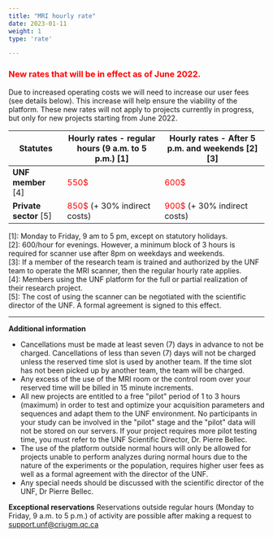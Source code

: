 ```yaml
---
title: "MRI hourly rate"
date: 2023-01-11
weight: 1
type: 'rate'

---
```

### <span style="color:red"> New rates that will be in effect as of June 2022.</span>
Due to increased operating costs we will need to increase our user fees (see details below). This increase will help ensure the viability of the platform. These new rates will not apply to projects currently in progress, but only for new projects starting from June 2022.

|Statutes       |Hourly rates - regular hours (9 a.m. to 5 p.m.) [1]|Hourly rates - After 5 p.m. and weekends [2] [3]|
|-------|---------------------------------------------|--------------------------------------------------|
| **UNF member** [4] | <span style="color:red"> 550$| <span style="color:red"> 600$ </span>|
| **Private sector** [5] | <span style="color:red"> 850$ </span> (+ 30% indirect costs) | <span style="color:red"> 900$ </span> (+ 30% indirect costs) |


[1]: Monday to Friday, 9 am to 5 pm, except on statutory holidays. <br/> [2]: 600/hour for evenings. However, a minimum block of 3 hours is required for scanner use after 8pm on weekdays and weekends. <br/> [3]: If a member of the research team is trained and authorized by the UNF team to operate the MRI scanner, then the regular hourly rate applies. <br/> [4]: Members using the UNF platform for the full or partial realization of their research project. <br/> [5]: The cost of using the scanner can be negotiated with the scientific director of the UNF. A formal agreement is signed to this effect.



---


__Additional information__

- Cancellations must be made at least seven (7) days in advance to not be charged. Cancellations of less than seven (7) days will not be charged unless the reserved time slot is used by another team. If the time slot has not been picked up by another team, the team will be charged.
- Any excess of the use of the MRI room or the control room over your reserved time will be billed in 15 minute increments.
- All new projects are entitled to a free "pilot" period of 1 to 3 hours (maximum) in order to test and optimize your acquisition parameters and sequences and adapt them to the UNF environment. No participants in your study can be involved in the "pilot" stage and the "pilot" data will not be stored on our servers. If your project requires more pilot testing time, you must refer to the UNF Scientific Director, Dr. Pierre Bellec.
- The use of the platform outside normal hours will only be allowed for projects unable to perform analyzes during normal hours due to the nature of the experiments or the population, requires higher user fees as well as a formal agreement with the director of the UNF.
- Any special needs should be discussed with the scientific director of the UNF, Dr Pierre Bellec.



__Exceptional reservations__
Reservations outside regular hours (Monday to Friday, 9 a.m. to 5 p.m.) of activity are possible after making a request to support.unf@criugm.qc.ca
